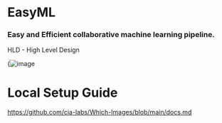 # EasyML

### Easy and Efficient collaborative machine learning pipeline. 

HLD - High Level Design

(![image](https://github.com/user-attachments/assets/77e61426-4a94-4331-a871-20255c92ea37)

# Local Setup Guide

https://github.com/cia-labs/Which-Images/blob/main/docs.md
